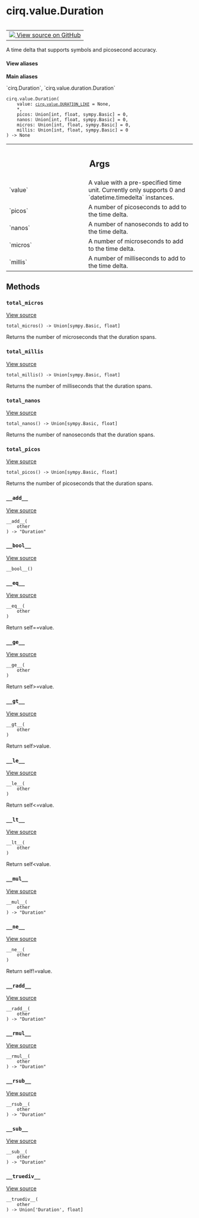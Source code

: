 <div itemscope itemtype="http://developers.google.com/ReferenceObject">
<meta itemprop="name" content="cirq.value.Duration" />
<meta itemprop="path" content="Stable" />
<meta itemprop="property" content="__add__"/>
<meta itemprop="property" content="__bool__"/>
<meta itemprop="property" content="__eq__"/>
<meta itemprop="property" content="__ge__"/>
<meta itemprop="property" content="__gt__"/>
<meta itemprop="property" content="__init__"/>
<meta itemprop="property" content="__le__"/>
<meta itemprop="property" content="__lt__"/>
<meta itemprop="property" content="__mul__"/>
<meta itemprop="property" content="__ne__"/>
<meta itemprop="property" content="__radd__"/>
<meta itemprop="property" content="__rmul__"/>
<meta itemprop="property" content="__rsub__"/>
<meta itemprop="property" content="__sub__"/>
<meta itemprop="property" content="__truediv__"/>
<meta itemprop="property" content="total_micros"/>
<meta itemprop="property" content="total_millis"/>
<meta itemprop="property" content="total_nanos"/>
<meta itemprop="property" content="total_picos"/>
</div>

# cirq.value.Duration

<!-- Insert buttons and diff -->

<table class="tfo-notebook-buttons tfo-api" align="left">

<td>
  <a target="_blank" href="https://github.com/quantumlib/cirq/tree/master/cirq/value/duration.py">
    <img src="https://www.tensorflow.org/images/GitHub-Mark-32px.png" />
    View source on GitHub
  </a>
</td>
</table>



A time delta that supports symbols and picosecond accuracy.

<section class="expandable">
  <h4 class="showalways">View aliases</h4>
  <p>
<b>Main aliases</b>
<p>`cirq.Duration`, `cirq.value.duration.Duration`</p>
</p>
</section>

<pre class="devsite-click-to-copy prettyprint lang-py tfo-signature-link">
<code>cirq.value.Duration(
    value: <a href="../../cirq/value/DURATION_LIKE.md"><code>cirq.value.DURATION_LIKE</code></a> = None,
    *,
    picos: Union[int, float, sympy.Basic] = 0,
    nanos: Union[int, float, sympy.Basic] = 0,
    micros: Union[int, float, sympy.Basic] = 0,
    millis: Union[int, float, sympy.Basic] = 0
) -> None
</code></pre>



<!-- Placeholder for "Used in" -->


<!-- Tabular view -->
 <table class="responsive fixed orange">
<colgroup><col width="214px"><col></colgroup>
<tr><th colspan="2"><h2 class="add-link">Args</h2></th></tr>

<tr>
<td>
`value`
</td>
<td>
A value with a pre-specified time unit. Currently only
supports 0 and `datetime.timedelta` instances.
</td>
</tr><tr>
<td>
`picos`
</td>
<td>
A number of picoseconds to add to the time delta.
</td>
</tr><tr>
<td>
`nanos`
</td>
<td>
A number of nanoseconds to add to the time delta.
</td>
</tr><tr>
<td>
`micros`
</td>
<td>
A number of microseconds to add to the time delta.
</td>
</tr><tr>
<td>
`millis`
</td>
<td>
A number of milliseconds to add to the time delta.
</td>
</tr>
</table>



## Methods

<h3 id="total_micros"><code>total_micros</code></h3>

<a target="_blank" href="https://github.com/quantumlib/cirq/tree/master/cirq/value/duration.py">View source</a>

<pre class="devsite-click-to-copy prettyprint lang-py tfo-signature-link">
<code>total_micros() -> Union[sympy.Basic, float]
</code></pre>

Returns the number of microseconds that the duration spans.


<h3 id="total_millis"><code>total_millis</code></h3>

<a target="_blank" href="https://github.com/quantumlib/cirq/tree/master/cirq/value/duration.py">View source</a>

<pre class="devsite-click-to-copy prettyprint lang-py tfo-signature-link">
<code>total_millis() -> Union[sympy.Basic, float]
</code></pre>

Returns the number of milliseconds that the duration spans.


<h3 id="total_nanos"><code>total_nanos</code></h3>

<a target="_blank" href="https://github.com/quantumlib/cirq/tree/master/cirq/value/duration.py">View source</a>

<pre class="devsite-click-to-copy prettyprint lang-py tfo-signature-link">
<code>total_nanos() -> Union[sympy.Basic, float]
</code></pre>

Returns the number of nanoseconds that the duration spans.


<h3 id="total_picos"><code>total_picos</code></h3>

<a target="_blank" href="https://github.com/quantumlib/cirq/tree/master/cirq/value/duration.py">View source</a>

<pre class="devsite-click-to-copy prettyprint lang-py tfo-signature-link">
<code>total_picos() -> Union[sympy.Basic, float]
</code></pre>

Returns the number of picoseconds that the duration spans.


<h3 id="__add__"><code>__add__</code></h3>

<a target="_blank" href="https://github.com/quantumlib/cirq/tree/master/cirq/value/duration.py">View source</a>

<pre class="devsite-click-to-copy prettyprint lang-py tfo-signature-link">
<code>__add__(
    other
) -> "Duration"
</code></pre>




<h3 id="__bool__"><code>__bool__</code></h3>

<a target="_blank" href="https://github.com/quantumlib/cirq/tree/master/cirq/value/duration.py">View source</a>

<pre class="devsite-click-to-copy prettyprint lang-py tfo-signature-link">
<code>__bool__()
</code></pre>




<h3 id="__eq__"><code>__eq__</code></h3>

<a target="_blank" href="https://github.com/quantumlib/cirq/tree/master/cirq/value/duration.py">View source</a>

<pre class="devsite-click-to-copy prettyprint lang-py tfo-signature-link">
<code>__eq__(
    other
)
</code></pre>

Return self==value.


<h3 id="__ge__"><code>__ge__</code></h3>

<a target="_blank" href="https://github.com/quantumlib/cirq/tree/master/cirq/value/duration.py">View source</a>

<pre class="devsite-click-to-copy prettyprint lang-py tfo-signature-link">
<code>__ge__(
    other
)
</code></pre>

Return self>=value.


<h3 id="__gt__"><code>__gt__</code></h3>

<a target="_blank" href="https://github.com/quantumlib/cirq/tree/master/cirq/value/duration.py">View source</a>

<pre class="devsite-click-to-copy prettyprint lang-py tfo-signature-link">
<code>__gt__(
    other
)
</code></pre>

Return self>value.


<h3 id="__le__"><code>__le__</code></h3>

<a target="_blank" href="https://github.com/quantumlib/cirq/tree/master/cirq/value/duration.py">View source</a>

<pre class="devsite-click-to-copy prettyprint lang-py tfo-signature-link">
<code>__le__(
    other
)
</code></pre>

Return self<=value.


<h3 id="__lt__"><code>__lt__</code></h3>

<a target="_blank" href="https://github.com/quantumlib/cirq/tree/master/cirq/value/duration.py">View source</a>

<pre class="devsite-click-to-copy prettyprint lang-py tfo-signature-link">
<code>__lt__(
    other
)
</code></pre>

Return self<value.


<h3 id="__mul__"><code>__mul__</code></h3>

<a target="_blank" href="https://github.com/quantumlib/cirq/tree/master/cirq/value/duration.py">View source</a>

<pre class="devsite-click-to-copy prettyprint lang-py tfo-signature-link">
<code>__mul__(
    other
) -> "Duration"
</code></pre>




<h3 id="__ne__"><code>__ne__</code></h3>

<a target="_blank" href="https://github.com/quantumlib/cirq/tree/master/cirq/value/duration.py">View source</a>

<pre class="devsite-click-to-copy prettyprint lang-py tfo-signature-link">
<code>__ne__(
    other
)
</code></pre>

Return self!=value.


<h3 id="__radd__"><code>__radd__</code></h3>

<a target="_blank" href="https://github.com/quantumlib/cirq/tree/master/cirq/value/duration.py">View source</a>

<pre class="devsite-click-to-copy prettyprint lang-py tfo-signature-link">
<code>__radd__(
    other
) -> "Duration"
</code></pre>




<h3 id="__rmul__"><code>__rmul__</code></h3>

<a target="_blank" href="https://github.com/quantumlib/cirq/tree/master/cirq/value/duration.py">View source</a>

<pre class="devsite-click-to-copy prettyprint lang-py tfo-signature-link">
<code>__rmul__(
    other
) -> "Duration"
</code></pre>




<h3 id="__rsub__"><code>__rsub__</code></h3>

<a target="_blank" href="https://github.com/quantumlib/cirq/tree/master/cirq/value/duration.py">View source</a>

<pre class="devsite-click-to-copy prettyprint lang-py tfo-signature-link">
<code>__rsub__(
    other
) -> "Duration"
</code></pre>




<h3 id="__sub__"><code>__sub__</code></h3>

<a target="_blank" href="https://github.com/quantumlib/cirq/tree/master/cirq/value/duration.py">View source</a>

<pre class="devsite-click-to-copy prettyprint lang-py tfo-signature-link">
<code>__sub__(
    other
) -> "Duration"
</code></pre>




<h3 id="__truediv__"><code>__truediv__</code></h3>

<a target="_blank" href="https://github.com/quantumlib/cirq/tree/master/cirq/value/duration.py">View source</a>

<pre class="devsite-click-to-copy prettyprint lang-py tfo-signature-link">
<code>__truediv__(
    other
) -> Union['Duration', float]
</code></pre>






